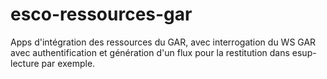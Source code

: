 esco-ressources-gar
==============

Apps d'intégration des ressources du GAR, avec interrogation du WS GAR avec authentification et génération d'un flux pour la restitution dans esup-lecture par exemple.
